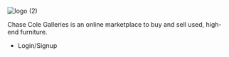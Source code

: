 ![logo (2)](https://user-images.githubusercontent.com/68219912/174114383-989346e4-e858-486c-83ef-9422aeb7b806.png)

Chase Cole Galleries is an online marketplace to buy and sell used, high-end furniture.

- Login/Signup
